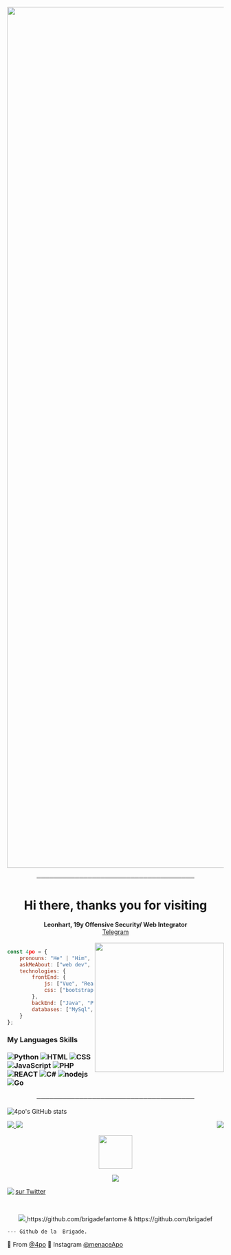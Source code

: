 <p align="center"><img src="https://i.imgur.com/LAajnm0.gif" width="2000"> 

<p align="center">
─────────────────────────────────────
</p>

<h1 align="center">Hi there, thanks you for visiting</h1>
<p align="center">
  <b>Leonhart, 19y Offensive Security/ Web Integrator</b><br>
  <a href="https://telegram.me/username">Telegram</a>
  <br></br>

 <img align='right' src="https://discord.c99.nl/widget/theme-4/560617372914810883.png" width="300">

```javascript
const 4po = {
    pronouns: "He" | "Him",
    askMeAbout: ["web dev", "tech", "game"],
    technologies: {
        frontEnd: {
            js: ["Vue", "React", "Angular"],
            css: ["bootstrap", "sass"]
        },
        backEnd: ["Java", "PHP"],
        databases: ["MySql", "oracle"],
    }
};
```

### My Languages Skills <br/> <br/> ![Python](https://img.shields.io/badge/-Python-00b300?style=flat-square&logo=python&logoColor=white) ![HTML](https://img.shields.io/badge/-HTML-00b300?style=flat-square&logo=html5&logoColor=white) ![CSS](https://img.shields.io/badge/-CSS-00b300?style=flat-square&logoColor=white&logo=css3) ![JavaScript](https://img.shields.io/badge/-JavaScript-00b300?style=flat-square&logoColor=white&logo=javascript) ![PHP](https://img.shields.io/badge/-PHP-00b300?style=flat-square&logo=php&logoColor=white) ![REACT](https://img.shields.io/badge/-React-00b300?style=flat-square&logo=react&logoColor=white) ![C#](https://img.shields.io/badge/-C%20Sharp-00b300?style=flat-square&logo=c%20sharp&logoColor=white) ![nodejs](https://img.shields.io/badge/-NodeJS-00b300?style=flat-square&logo=Node.js&logoColor=white) ![Go](https://img.shields.io/badge/-Go-666699?style=flat-square&logo=Go&logoColor=white)


<p align="center">
─────────────────────────────────────
</p>

![4po's GitHub stats](https://github-readme-stats.vercel.app/api?username=4po&show_icons=true&theme=chartreuse-dark)



<a href="https://github.com/4po">
  <img src="https://img.shields.io/github/followers/4po?color=00ff00&label=FOLLOWERS&style=for-the-badge">
</a>

<a href="https://discord.gg/brigadefantome">
         <img src="https://img.shields.io/website?color=00ff00&down_color=brigadefantome&down_message=brigadefantome&label=DISCORD&logo=prophecy&logoColor=black&style=for-the-badge&up_color=brigade-fantome&up_message=DISCORD.GG%2Fbrigadefantome&url=https%3A%2F%2Fdiscord.gg%brigadefantome">
         </a>







<a href="https://discord.gg/brigadefantome">
   <img align='right' src="https://komarev.com/ghpvc/?username=your-github-username&style=flat-square&&label=PROFILE+VIEWS&color=00ff00">
</a>




<p align="center">
   <a href="https://discord.gg/brigadefantome">
         <img src="https://upload.wikimedia.org/wikipedia/commons/f/f0/Animated-Flag-Russia_2.gif" width="78"> 
</p>

<p align="center">
         <a href="https://discord.gg/brigadefantome">
         <img src="https://i.imgur.com/K9fKdge.gif">
         </a>
      

<!-- Place this tag where you want the button to render. -->

<a href="https://twitter.com/4poUser"><img align='left' src="https://img.shields.io/twitter/follow/4poUser?color=00ff00&logo=caca&logoColor=black&style=for-the-badge">
   
    
<a class="github-button" href="https://twitter.com/4poUser" data-color-scheme="no-preference: light; light: light; dark: dark;" data-show-count="true" aria-label="Follow @g4po on GitHub">sur Twitter</a>


<br>

<p align="center">
         <a href="https://discord.gg/apo">
         <img src="https://media.discordapp.net/attachments/843491493225955329/869943478921089054/unknown.png?width=1440&height=288">
         </a>
https://github.com/brigadefantome & https://github.com/brigadef

    --- Github de la  Brigade.

🔎 From [@4po](https://github.com/4po)
🔎 Instagram [@menaceApo](https://www.instagram.com/menaceapo/)
